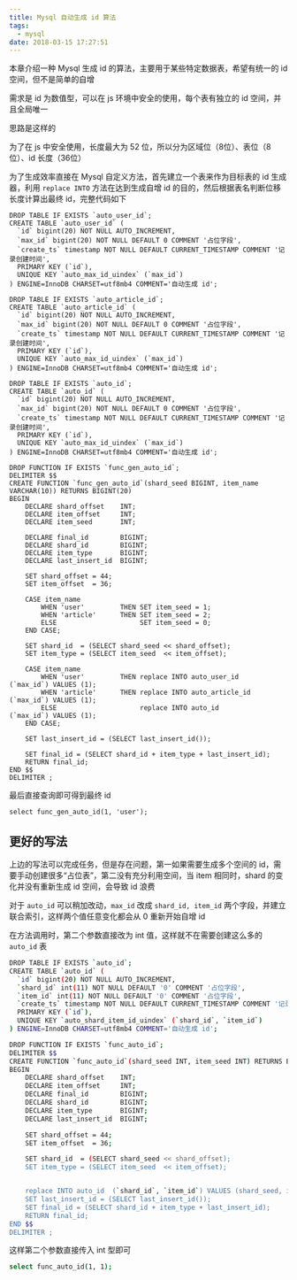 ```yaml
---
title: Mysql 自动生成 id 算法
tags:
  - mysql
date: 2018-03-15 17:27:51
---
```



本章介绍一种 Mysql 生成 id 的算法，主要用于某些特定数据表，希望有统一的 id 空间，但不是简单的自增
<!-- more --><!-- toc -->
需求是 id 为数值型，可以在 js 环境中安全的使用，每个表有独立的 id 空间，并且全局唯一

思路是这样的

为了在 js 中安全使用，长度最大为 52 位，所以分为区域位（8位）、表位（8位）、id 长度（36位）

为了生成效率直接在 Mysql 自定义方法，首先建立一个表来作为目标表的 id 生成器，利用 `replace INTO` 方法在达到生成自增 id 的目的，然后根据表名判断位移长度计算出最终 id，完整代码如下

```mysql
DROP TABLE IF EXISTS `auto_user_id`;
CREATE TABLE `auto_user_id` (
  `id` bigint(20) NOT NULL AUTO_INCREMENT,
  `max_id` bigint(20) NOT NULL DEFAULT 0 COMMENT '占位字段',
  `create_ts` timestamp NOT NULL DEFAULT CURRENT_TIMESTAMP COMMENT '记录创建时间',
  PRIMARY KEY (`id`),
  UNIQUE KEY `auto_max_id_uindex` (`max_id`)
) ENGINE=InnoDB CHARSET=utf8mb4 COMMENT='自动生成 id';

DROP TABLE IF EXISTS `auto_article_id`;
CREATE TABLE `auto_article_id` (
  `id` bigint(20) NOT NULL AUTO_INCREMENT,
  `max_id` bigint(20) NOT NULL DEFAULT 0 COMMENT '占位字段',
  `create_ts` timestamp NOT NULL DEFAULT CURRENT_TIMESTAMP COMMENT '记录创建时间',
  PRIMARY KEY (`id`),
  UNIQUE KEY `auto_max_id_uindex` (`max_id`)
) ENGINE=InnoDB CHARSET=utf8mb4 COMMENT='自动生成 id';

DROP TABLE IF EXISTS `auto_id`;
CREATE TABLE `auto_id` (
  `id` bigint(20) NOT NULL AUTO_INCREMENT,
  `max_id` bigint(20) NOT NULL DEFAULT 0 COMMENT '占位字段',
  `create_ts` timestamp NOT NULL DEFAULT CURRENT_TIMESTAMP COMMENT '记录创建时间',
  PRIMARY KEY (`id`),
  UNIQUE KEY `auto_max_id_uindex` (`max_id`)
) ENGINE=InnoDB CHARSET=utf8mb4 COMMENT='自动生成 id';

DROP FUNCTION IF EXISTS `func_gen_auto_id`;
DELIMITER $$
CREATE FUNCTION `func_gen_auto_id`(shard_seed BIGINT, item_name VARCHAR(10)) RETURNS BIGINT(20)
BEGIN
    DECLARE shard_offset    INT;
    DECLARE item_offset     INT;
    DECLARE item_seed       INT;

    DECLARE final_id        BIGINT;
    DECLARE shard_id        BIGINT;
    DECLARE item_type       BIGINT;
    DECLARE last_insert_id  BIGINT;

    SET shard_offset = 44;
    SET item_offset  = 36;

    CASE item_name
        WHEN 'user'         THEN SET item_seed = 1;
        WHEN 'article'      THEN SET item_seed = 2;
        ELSE                     SET item_seed = 0;
    END CASE;

    SET shard_id  = (SELECT shard_seed << shard_offset);
    SET item_type = (SELECT item_seed  << item_offset);

    CASE item_name
        WHEN 'user'         THEN replace INTO auto_user_id      (`max_id`) VALUES (1);
        WHEN 'article'      THEN replace INTO auto_article_id   (`max_id`) VALUES (1);
        ELSE                     replace INTO auto_id           (`max_id`) VALUES (1);
    END CASE;

    SET last_insert_id = (SELECT last_insert_id());

    SET final_id = (SELECT shard_id + item_type + last_insert_id);
    RETURN final_id;
END $$
DELIMITER ;
```

最后直接查询即可得到最终 id
```mysql
select func_gen_auto_id(1, 'user');
```

## 更好的写法

上边的写法可以完成任务，但是存在问题，第一如果需要生成多个空间的 id，需要手动创建很多“占位表”，第二没有充分利用空间，当 item 相同时，shard 的变化并没有重新生成 id 空间，会导致 id 浪费

对于 `auto_id` 可以稍加改动，`max_id` 改成 `shard_id, item_id` 两个字段，并建立联合索引，这样两个值任意变化都会从 0 重新开始自增 id

在方法调用时，第二个参数直接改为 int 值，这样就不在需要创建这么多的 `auto_id` 表

```bash
DROP TABLE IF EXISTS `auto_id`;
CREATE TABLE `auto_id` (
  `id` bigint(20) NOT NULL AUTO_INCREMENT,
  `shard_id` int(11) NOT NULL DEFAULT '0' COMMENT '占位字段',
  `item_id` int(11) NOT NULL DEFAULT '0' COMMENT '占位字段',
  `create_ts` timestamp NOT NULL DEFAULT CURRENT_TIMESTAMP COMMENT '记录创建时间',
  PRIMARY KEY (`id`),
  UNIQUE KEY `auto_shard_item_id_uindex` (`shard_id`, `item_id`)
) ENGINE=InnoDB CHARSET=utf8mb4 COMMENT='自动生成 id';

DROP FUNCTION IF EXISTS `func_auto_id`;
DELIMITER $$
CREATE FUNCTION `func_auto_id`(shard_seed INT, item_seed INT) RETURNS BIGINT(20)
BEGIN
    DECLARE shard_offset    INT;
    DECLARE item_offset     INT;
    DECLARE final_id        BIGINT;
    DECLARE shard_id        BIGINT;
    DECLARE item_type       BIGINT;
    DECLARE last_insert_id  BIGINT;

    SET shard_offset = 44;
    SET item_offset  = 36;

    SET shard_id  = (SELECT shard_seed << shard_offset);
    SET item_type = (SELECT item_seed  << item_offset);


    replace INTO auto_id  (`shard_id`, `item_id`) VALUES (shard_seed, item_seed);
    SET last_insert_id = (SELECT last_insert_id());
    SET final_id = (SELECT shard_id + item_type + last_insert_id);
    RETURN final_id;
END $$
DELIMITER ;
```
这样第二个参数直接传入 int 型即可
```bash
select func_auto_id(1, 1);
```

